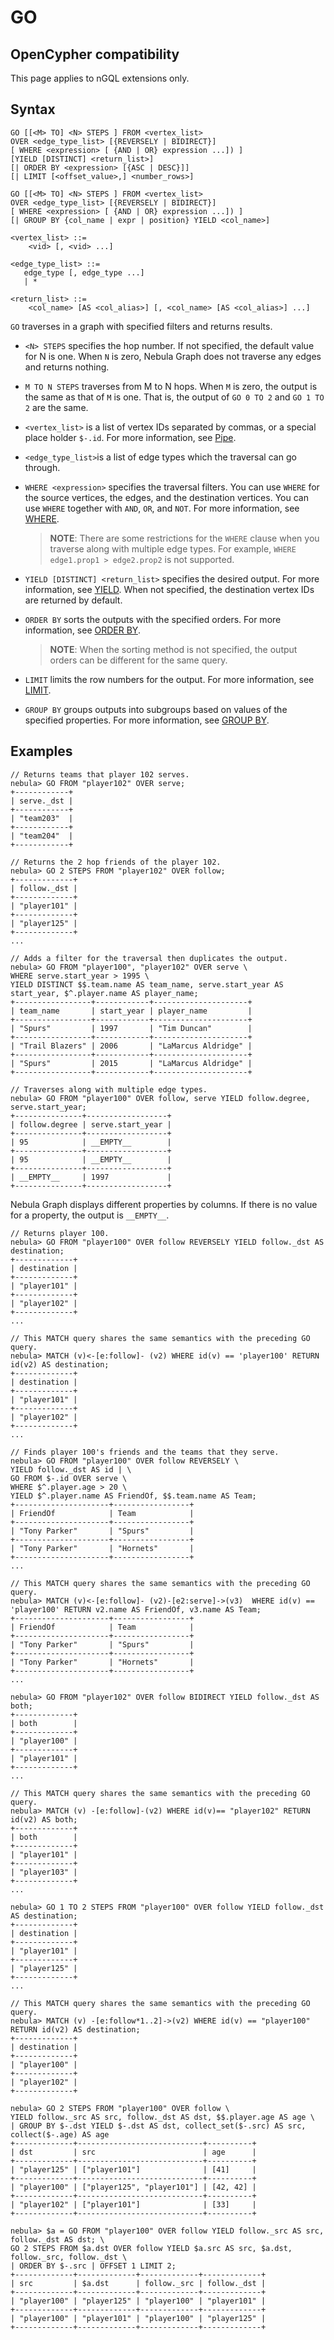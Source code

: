 # GO

## OpenCypher compatibility

This page applies to nGQL extensions only.

## Syntax

```ngql
GO [[<M> TO] <N> STEPS ] FROM <vertex_list>
OVER <edge_type_list> [{REVERSELY | BIDIRECT}]
[ WHERE <expression> [ {AND | OR} expression ...]) ]
[YIELD [DISTINCT] <return_list>]
[| ORDER BY <expression> [{ASC | DESC}]]
[| LIMIT [<offset_value>,] <number_rows>]

GO [[<M> TO] <N> STEPS ] FROM <vertex_list>
OVER <edge_type_list> [{REVERSELY | BIDIRECT}]
[ WHERE <expression> [ {AND | OR} expression ...]) ]
[| GROUP BY {col_name | expr | position} YIELD <col_name>]

<vertex_list> ::=
    <vid> [, <vid> ...]

<edge_type_list> ::=
   edge_type [, edge_type ...]
   | *

<return_list> ::=
    <col_name> [AS <col_alias>] [, <col_name> [AS <col_alias>] ...]
```

`GO` traverses in a graph with specified filters and returns results.

- `<N> STEPS` specifies the hop number. If not specified, the default value for N is one. When `N` is zero, Nebula Graph does not traverse any edges and returns nothing.
- `M TO N STEPS` traverses from M to N hops. When `M` is zero, the output is the same as that of `M` is one. That is, the output of `GO 0 TO 2` and `GO 1 TO 2` are the same.
- `<vertex_list>` is a list of vertex IDs separated by commas, or a special place holder `$-.id`. For more information, see [Pipe](../5.operators/4.pipe.md).
- `<edge_type_list>`is a list of edge types which the traversal can go through.
- `WHERE <expression>` specifies the traversal filters. You can use `WHERE` for the source vertices, the edges, and the destination vertices. You can use `WHERE` together with `AND`, `OR`, and `NOT`. For more information, see [WHERE](../8.clauses-and-options/where.md).

    > **NOTE**: There are some restrictions for the `WHERE` clause when you traverse along with multiple edge types. For example, `WHERE edge1.prop1 > edge2.prop2` is not supported.

- `YIELD [DISTINCT] <return_list>` specifies the desired output. For more information, see [YIELD](../8.clauses-and-options/yield.md). When not specified, the destination vertex IDs are returned by default.
- `ORDER BY` sorts the outputs with the specified orders. For more information, see [ORDER BY](../8.clauses-and-options/order-by.md).

    > **NOTE**: When the sorting method is not specified, the output orders can be different for the same query.

- `LIMIT` limits the row numbers for the output. For more information, see [LIMIT](../8.clauses-and-options/limit.md).
- `GROUP BY` groups outputs into subgroups based on values of the specified properties. For more information, see [GROUP BY](../8.clauses-and-options/group-by.md).

## Examples

```ngql
// Returns teams that player 102 serves.
nebula> GO FROM "player102" OVER serve;
+------------+
| serve._dst |
+------------+
| "team203"  |
+------------+
| "team204"  |
+------------+
```

```ngql
// Returns the 2 hop friends of the player 102.
nebula> GO 2 STEPS FROM "player102" OVER follow;
+-------------+
| follow._dst |
+-------------+
| "player101" |
+-------------+
| "player125" |
+-------------+
...
```

```ngql
// Adds a filter for the traversal then duplicates the output.
nebula> GO FROM "player100", "player102" OVER serve \
WHERE serve.start_year > 1995 \
YIELD DISTINCT $$.team.name AS team_name, serve.start_year AS start_year, $^.player.name AS player_name;
+-----------------+------------+---------------------+
| team_name       | start_year | player_name         |
+-----------------+------------+---------------------+
| "Spurs"         | 1997       | "Tim Duncan"        |
+-----------------+------------+---------------------+
| "Trail Blazers" | 2006       | "LaMarcus Aldridge" |
+-----------------+------------+---------------------+
| "Spurs"         | 2015       | "LaMarcus Aldridge" |
+-----------------+------------+---------------------+
```

```ngql
// Traverses along with multiple edge types.
nebula> GO FROM "player100" OVER follow, serve YIELD follow.degree, serve.start_year;
+---------------+------------------+
| follow.degree | serve.start_year |
+---------------+------------------+
| 95            | __EMPTY__        |
+---------------+------------------+
| 95            | __EMPTY__        |
+---------------+------------------+
| __EMPTY__     | 1997             |
+---------------+------------------+
```

Nebula Graph displays different properties by columns. If there is no value for a property, the output is `__EMPTY__`.

```ngql
// Returns player 100.
nebula> GO FROM "player100" OVER follow REVERSELY YIELD follow._dst AS destination;
+-------------+
| destination |
+-------------+
| "player101" |
+-------------+
| "player102" |
+-------------+
...

// This MATCH query shares the same semantics with the preceding GO query.
nebula> MATCH (v)<-[e:follow]- (v2) WHERE id(v) == 'player100' RETURN id(v2) AS destination;
+-------------+
| destination |
+-------------+
| "player101" |
+-------------+
| "player102" |
+-------------+
...
```

```ngql
// Finds player 100's friends and the teams that they serve.
nebula> GO FROM "player100" OVER follow REVERSELY \
YIELD follow._dst AS id | \
GO FROM $-.id OVER serve \
WHERE $^.player.age > 20 \
YIELD $^.player.name AS FriendOf, $$.team.name AS Team;
+---------------------+-----------------+
| FriendOf            | Team            |
+---------------------+-----------------+
| "Tony Parker"       | "Spurs"         |
+---------------------+-----------------+
| "Tony Parker"       | "Hornets"       |
+---------------------+-----------------+
...

// This MATCH query shares the same semantics with the preceding GO query.
nebula> MATCH (v)<-[e:follow]- (v2)-[e2:serve]->(v3)  WHERE id(v) == 'player100' RETURN v2.name AS FriendOf, v3.name AS Team;
+---------------------+-----------------+
| FriendOf            | Team            |
+---------------------+-----------------+
| "Tony Parker"       | "Spurs"         |
+---------------------+-----------------+
| "Tony Parker"       | "Hornets"       |
+---------------------+-----------------+
...
```

```ngql
nebula> GO FROM "player102" OVER follow BIDIRECT YIELD follow._dst AS both;
+-------------+
| both        |
+-------------+
| "player100" |
+-------------+
| "player101" |
+-------------+
...

// This MATCH query shares the same semantics with the preceding GO query.
nebula> MATCH (v) -[e:follow]-(v2) WHERE id(v)== "player102" RETURN id(v2) AS both;
+-------------+
| both        |
+-------------+
| "player101" |
+-------------+
| "player103" |
+-------------+
...
```

```ngql
nebula> GO 1 TO 2 STEPS FROM "player100" OVER follow YIELD follow._dst AS destination;
+-------------+
| destination |
+-------------+
| "player101" |
+-------------+
| "player125" |
+-------------+
...

// This MATCH query shares the same semantics with the preceding GO query.
nebula> MATCH (v) -[e:follow*1..2]->(v2) WHERE id(v) == "player100" RETURN id(v2) AS destination;
+-------------+
| destination |
+-------------+
| "player100" |
+-------------+
| "player102" |
+-------------+
```

```ngql
nebula> GO 2 STEPS FROM "player100" OVER follow \
YIELD follow._src AS src, follow._dst AS dst, $$.player.age AS age \
| GROUP BY $-.dst YIELD $-.dst AS dst, collect_set($-.src) AS src, collect($-.age) AS age
+-------------+----------------------------+----------+
| dst         | src                        | age      |
+-------------+----------------------------+----------+
| "player125" | ["player101"]              | [41]     |
+-------------+----------------------------+----------+
| "player100" | ["player125", "player101"] | [42, 42] |
+-------------+----------------------------+----------+
| "player102" | ["player101"]              | [33]     |
+-------------+----------------------------+----------+
```

```ngql
nebula> $a = GO FROM "player100" OVER follow YIELD follow._src AS src, follow._dst AS dst; \
GO 2 STEPS FROM $a.dst OVER follow YIELD $a.src AS src, $a.dst, follow._src, follow._dst \
| ORDER BY $-.src | OFFSET 1 LIMIT 2;
+-------------+-------------+-------------+-------------+
| src         | $a.dst      | follow._src | follow._dst |
+-------------+-------------+-------------+-------------+
| "player100" | "player125" | "player100" | "player101" |
+-------------+-------------+-------------+-------------+
| "player100" | "player101" | "player100" | "player125" |
+-------------+-------------+-------------+-------------+
```
